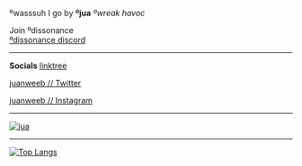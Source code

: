ºwasssuh I go by **ºjua**
_ºwreak havoc_

Join ºdissonance \
[ºdissonance discord](https://discord.gg/b7d92v8)

---

**Socials**
[linktree](https://linktr.ee/juanweeb)

[juanweeb // Twitter](https://twitter.com/juanweeb)

[juanweeb // Instagram](https://www.instagram.com/juanweeb/)


---


[![jua](https://github-readme-stats.vercel.app/api?username=aksxaay&show_icons=true&theme=midnight-purple)](https://github.com/aksxaay)


---


[![Top Langs](https://github-readme-stats.vercel.app/api/top-langs/?username=anuraghazra&layout=compact)](https://github.com/aksxaay)
